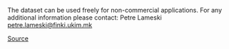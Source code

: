 The dataset can be used freely for non-commercial applications. For any additional information please contact: Petre Lameski [petre.lameski@finki.ukim.mk](petre.lameski@finki.ukim.mk)

[Source](https://github.com/lameski/rgbweeddetection#weed-detection-dataset-with-rgb-images-taken-under-variable-light-conditions)
